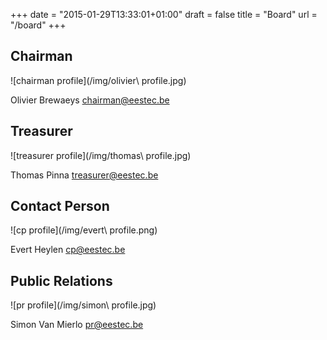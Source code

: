 +++
date = "2015-01-29T13:33:01+01:00"
draft = false
title = "Board"
url = "/board"
+++

Chairman
--------
![chairman profile](/img/olivier\ profile.jpg)

Olivier Brewaeys
<chairman@eestec.be>

Treasurer
---------
![treasurer profile](/img/thomas\ profile.jpg)

Thomas Pinna
<treasurer@eestec.be>

Contact Person
--------------
![cp profile](/img/evert\ profile.png)

Evert Heylen
<cp@eestec.be>

Public Relations
----------------
![pr profile](/img/simon\ profile.jpg)

Simon Van Mierlo
<pr@eestec.be>
